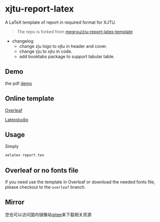 # xjtu-report-latex

A LaTeX template of report in required format for XJTU.

> The repo is forked from [megrxu/zju-report-latex-template](https://github.com/megrxu/zju-report-latex-template)

- changelog
  - change zju logo to xjtu in header and cover.
  - change zju to xjtu in code.
  - add booktabs package to support tabular table.

## Demo

the pdf [demo](./demo.pdf)

## Online template

[Overleaf](https://www.overleaf.com/latex/templates/xjtu-latex-report/rhcsbnktcrrp)

[Latexstudio](https://www.latexstudio.net/index/details/index/ids/1292)

## Usage

Simply

```bash
xelatex report.tex
```

## Overleaf or no fonts file

If you need use the template in Overleaf or download the needed fonts file, please checkout to the `overleaf` branch.

## Mirror

您也可以访问国内镜像站[gitee](https://gitee.com/chaoers/XJTU-latex-report)来下载相关资源